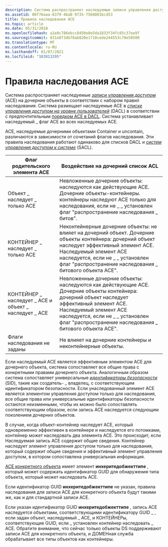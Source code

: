 ```yaml
---
description: Система распространяет наследуемые записи управления доступом (ACE) на дочерние объекты в соответствии с набором правил наследования.
ms.assetid: 08f76aaa-8379-4ba8-9735-7568001bcd53
title: Правила наследования ACE
ms.topic: article
ms.date: 05/31/2018
ms.openlocfilehash: a1e8c786ebcc8450e8e5da1833f34fc85c37ea9f
ms.sourcegitcommit: 831e8f3db78ab820e1710cede244553c70e50500
ms.translationtype: MT
ms.contentlocale: ru-RU
ms.lasthandoff: 01/07/2021
ms.locfileid: "103813295"
---
```

# <a name="ace-inheritance-rules"></a>Правила наследования ACE

Система распространяет наследуемые [*записи управления доступом*](/windows/desktop/SecGloss/a-gly) (ACE) на дочерние объекты в соответствии с набором правил наследования. Система размещает наследуемые ACE в [*списке управления доступом на уровне пользователей*](/windows/desktop/SecGloss/d-gly) (DACL) в соответствии с предпочтительным [порядком ACE в DACL](order-of-aces-in-a-dacl.md). Система устанавливает наследуемый \_ флаг ACE во всех наследуемых ACE.

ACE, наследуемые дочерними объектами Container и uncontain, различаются в зависимости от сочетаний флагов наследования. Эти правила наследования работают одинаково для списков DACL и [*систем управления доступом к системе*](/windows/desktop/SecGloss/s-gly) (SACL).



| Флаг родительского элемента ACE                                  | Воздействие на дочерний список ACL                                                                                                                                                                                                                      |
|--------------------------------------------------|------------------------------------------------------------------------------------------------------------------------------------------------------------------------------------------------------------------------------------------|
| Объект \_ наследует \_ только ACE                        | Невложенные дочерние объекты: наследуются как действующие ACE. Дочерние объекты-контейнеры. контейнеры наследуют ACE только для наследования, если не \_ \_ установлен флаг "распространение наследования \_ битов".<br/>                                       |
| КОНТЕЙНЕР \_ наследует \_ только ACE                     | Неконтейнерные дочерние объекты: не влияет на дочерний объект. Дочерние объекты контейнера: дочерний объект наследует эффективный элемент ACE. Наследуемый элемент ACE наследуется, если не \_ \_ установлен флаг "распространение наследования \_ битового объекта ACE".<br/> |
| КОНТЕЙНЕР \_ наследует \_ ACE и объект \_ наследует \_ ACE | Невложенные дочерние объекты: наследуются как действующие ACE. Дочерние объекты контейнера: дочерний объект наследует эффективный элемент ACE. Наследуемый элемент ACE наследуется, если не \_ \_ установлен флаг "распространение наследования \_ битового объекта ACE".<br/> |
| Флаги наследования не заданы                         | Не влияет на дочерние контейнеры и неконтейнерные объекты.                                                                                                                                                                                    |



 

Если наследуемый ACE является эффективным элементом ACE для дочернего объекта, система сопоставляет все общие права с конкретными правами дочернего объекта. Аналогичным образом система сопоставляет универсальные [*идентификаторы безопасности*](/windows/desktop/SecGloss/s-gly) (SID), такие как создатель- \_ владелец, с соответствующим идентификатором безопасности. Если унаследованный элемент ACE является элементом управления доступом только для наследования, все общие права или универсальные идентификаторы безопасности остаются неизменными, чтобы их можно было сопоставлять соответствующим образом, если запись ACE наследуется следующим поколением дочерних объектов.

В случае, когда объект-контейнер наследует ACE, который одновременно эффективен в контейнере и наследуется его потомками, контейнер может наследовать два элемента ACE. Это происходит, если Наследуемая запись ACE содержит общие сведения. Контейнер наследует элемент управления доступом только для наследования, который содержит общие сведения и эффективный элемент управления доступом, в котором сопоставлена универсальная информация.

[ACE конкретного объекта](object-specific-aces.md) имеет элемент **инхеритедобжекттипе** , который может содержать идентификатор GUID для обнаружения типа объекта, который может наследовать ACE.

Если идентификатор GUID **инхеритедобжекттипе** не указан, правила наследования для записи ACE для конкретного объекта будут такими же, как и для стандартной записи ACE.

Если указан идентификатор GUID **инхеритедобжекттипе** , запись ACE наследуется объектами, соответствующими идентификатору GUID \_ , если задан объект, наследуемый \_ ACE, и КОНТЕЙНЕРы, соответствующие GUID, если \_ установлен контейнер наследовать \_ ACE. Обратите внимание, что сейчас только объекты DS поддерживают записи ACE для конкретного объекта, и ДОМЕНная служба обрабатывает все типы объектов как контейнеры.

 

